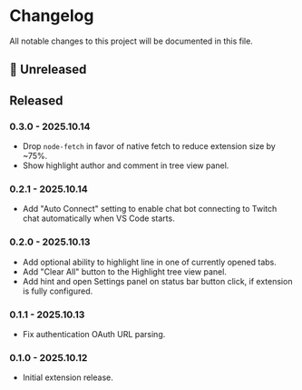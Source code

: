 # Changelog

All notable changes to this project will be documented in this file.

## 🚧 Unreleased

## Released

### 0.3.0 - 2025.10.14

- Drop `node-fetch` in favor of native fetch to reduce extension size by ~75%.
- Show highlight author and comment in tree view panel.

### 0.2.1 - 2025.10.14

- Add "Auto Connect" setting to enable chat bot connecting to Twitch chat automatically when VS Code starts.

### 0.2.0 - 2025.10.13

- Add optional ability to highlight line in one of currently opened tabs.
- Add "Clear All" button to the Highlight tree view panel.
- Add hint and open Settings panel on status bar button click, if extension is fully configured.

### 0.1.1 - 2025.10.13

- Fix authentication OAuth URL parsing.

### 0.1.0 - 2025.10.12

- Initial extension release.
